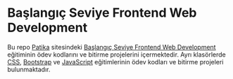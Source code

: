 # Başlangıç Seviye Frontend Web Development
Bu repo [Patika](https://academy.patika.dev/tr) sitesindeki [Başlangıç Seviye Frontend Web Development](https://academy.patika.dev/tr/paths/baslangic-seviye-frontend-web-development-patikasi) eğitiminin ödev kodlarını ve bitirme projelerini içermektedir. Ayrı klasörlerde [CSS](https://academy.patika.dev/tr/courses/css), [Bootstrap](https://academy.patika.dev/tr/courses/bootstrap) ve [JavaScript](https://academy.patika.dev/tr/courses/javascript) eğitimlerinin ödev kodları ve bitirme projeleri bulunmaktadır.